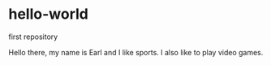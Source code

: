 # hello-world
first repository

Hello there, my name is Earl and I like sports.
I also like to play video games.

